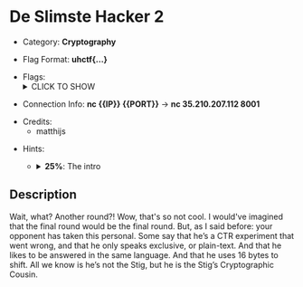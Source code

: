 # De Slimste Hacker 2

<!-- crypto, forensics, osint, reversing, stegano, websec, misc -->
* Category: **Cryptography**

<!-- * "uhctf{...}": must match regex "uhctf{([a-z0-9]+-)*[0-9a-f]{6}}" -->
<!-- * "free-form": anything goes, mention in description what to look for -->
* Flag Format: **uhctf{...}**

<!-- {{FLAG_TYPE}} can be "static" or "regex" -->
* Flags: <details><summary>CLICK TO SHOW</summary><ul><ul>
<li>static: <code>uhctf{tH4T_wA5-S0-n0t_cO01-fR0m_Th3_5t195_CryPt0-c0u51n}</code></li>
</ul></ul></details>

<!-- If you can give a single link, hostname, or one-line connection
instructions, use this built-in feature. If things are more complicated, leave
this empty and explain everything in the description instead. -->
* Connection Info: **nc {{IP}} {{PORT}}** -> **nc 35.210.207.112 8001**

<!-- Only enter people's first name in lowercase, it will be changed later -->
* Credits:
    * matthijs

<!-- {{HINT_COST}} is a percentage of the challenge's total value -->
<!-- {{HINT_DESCRIPTION}} explains what exactly the hint will help with -->
* Hints: <ul><ul>
<li><details>
    <summary><strong>25%</strong>: The intro</summary>
    I rewatched last episode... I think I see a pattern there. Is it the same here? It must be!
</details></li>
</ul></ul>

## Description
<!-- HTML can be used here if needed -->
Wait, what? Another round?! Wow, that's so not cool. I would've imagined that the final round would be the final round. But, as I said before: your opponent has taken this personal. Some say that he’s a CTR experiment that went wrong, and that he only speaks exclusive, or plain-text. And that he likes to be answered in the same language. And that he uses 16 bytes to shift. All we know is he’s not the Stig, but he is the Stig’s Cryptographic Cousin.